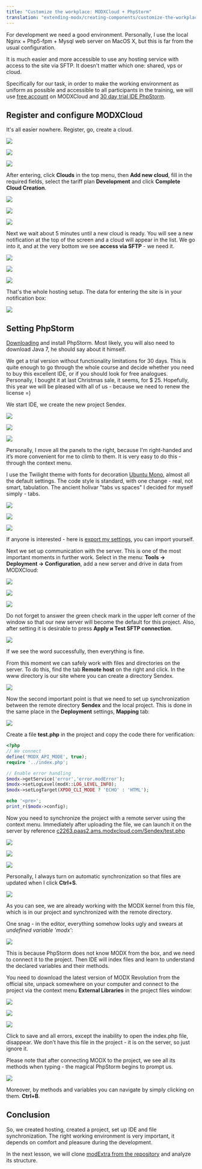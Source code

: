 ```yaml
---
title: "Customize the workplace: MODXCloud + PhpStorm"
translation: "extending-modx/creating-components/customize-the-workplace"
---
```


For development we need a good environment. Personally, I use the local Nginx + Php5-fpm + Mysql web server on MacOS X, but this is far from the usual configuration.

It is much easier and more accessible to use any hosting service with access to the site via SFTP. It doesn't matter which one: shared, vps or cloud.

Specifically for our task, in order to make the working environment as uniform as possible and accessible to all participants in the training, we will use [free account](https://modxcloud.com/signup/lab-account.html) on MODXCloud and [30 day trial IDE PhpStorm](http://www.jetbrains.com/phpstorm/download/).

## Register and configure MODXCloud

It's all easier nowhere. Register, go, create a cloud.

![](/2.x/ru/extending-modx/creating-components/customize-the-workplace/customize-1.png)

![](/2.x/ru/extending-modx/creating-components/customize-the-workplace/customize-2.png)

![](/2.x/ru/extending-modx/creating-components/customize-the-workplace/customize-3.png)

After entering, click **Clouds** in the top menu, then **Add new cloud**, fill in the required fields, select the tariff plan **Development** and click **Complete Cloud Creation**.

![](/2.x/ru/extending-modx/creating-components/customize-the-workplace/customize-4.png)

![](/2.x/ru/extending-modx/creating-components/customize-the-workplace/customize-5.png)

![](/2.x/ru/extending-modx/creating-components/customize-the-workplace/customize-6.png)

Next we wait about 5 minutes until a new cloud is ready. You will see a new notification at the top of the screen and a cloud will appear in the list. We go into it, and at the very bottom we see **access via SFTP** - we need it.

![](/2.x/ru/extending-modx/creating-components/customize-the-workplace/customize-7.png)

![](/2.x/ru/extending-modx/creating-components/customize-the-workplace/customize-8.png)

![](/2.x/ru/extending-modx/creating-components/customize-the-workplace/customize-9.png)

That's the whole hosting setup. The data for entering the site is in your notification box:

![](/2.x/ru/extending-modx/creating-components/customize-the-workplace/customize-10.png)

## Setting PhpStorm

[Downloading](http://www.jetbrains.com/phpstorm/download/) and install PhpStorm. Most likely, you will also need to download Java 7, he should say about it himself.

We get a trial version without functionality limitations for 30 days. This is quite enough to go through the whole course and decide whether you need to buy this excellent IDE, or if you should look for free analogues. Personally, I bought it at last Christmas sale, it seems, for $ 25. Hopefully, this year we will be pleased with all of us - because we need to renew the license =)

We start IDE, we create the new project Sendex.

![](/2.x/ru/extending-modx/creating-components/customize-the-workplace/PhpStorm-1.png)

![](/2.x/ru/extending-modx/creating-components/customize-the-workplace/PhpStorm-2.png)

![](/2.x/ru/extending-modx/creating-components/customize-the-workplace/PhpStorm-3.png)

Personally, I move all the panels to the right, because I'm right-handed and it’s more convenient for me to climb to them. It is very easy to do this - through the context menu.

I use the Twilight theme with fonts for decoration [Ubuntu Mono](http://font.ubuntu.com/), almost all the default settings. The code style is standard, with one change - real, not smart, tabulation. The ancient holivar "tabs vs spaces" I decided for myself simply - tabs.

![](/2.x/ru/extending-modx/creating-components/customize-the-workplace/PhpStorm-4.png)

![](/2.x/ru/extending-modx/creating-components/customize-the-workplace/PhpStorm-5.png)

![](/2.x/ru/extending-modx/creating-components/customize-the-workplace/PhpStorm-6.png)

If anyone is interested - here is [export my settings](http://yadi.sk/d/CuMmZlEgGqq6Q), you can import yourself.

Next we set up communication with the server. This is one of the most important moments in further work. Select in the menu: **Tools → Deployment → Configuration**, add a new server and drive in data from MODXCloud:

![](/2.x/ru/extending-modx/creating-components/customize-the-workplace/PhpStorm-7.png)

![](/2.x/ru/extending-modx/creating-components/customize-the-workplace/PhpStorm-8.png)

![](/2.x/ru/extending-modx/creating-components/customize-the-workplace/PhpStorm-9.png)

Do not forget to answer the green check mark in the upper left corner of the window so that our new server will become the default for this project. Also, after setting it is desirable to press **Apply и Test SFTP connection**.

![](/2.x/ru/extending-modx/creating-components/customize-the-workplace/PhpStorm-10.png)

If we see the word successfully, then everything is fine.

From this moment we can safely work with files and directories on the server. To do this, find the tab **Remote host** on the right and click. In the www directory is our site where you can create a directory Sendex.

![](/2.x/ru/extending-modx/creating-components/customize-the-workplace/PhpStorm-11.png)

Now the second important point is that we need to set up synchronization between the remote directory **Sendex** and the local project. This is done in the same place in the **Deployment** settings, **Mapping** tab:

![](/2.x/ru/extending-modx/creating-components/customize-the-workplace/PhpStorm-12.png)

Create a file **test.php** in the project and copy the code there for verification:

``` php
<?php
// We connect
define('MODX_API_MODE', true);
require '../index.php';

// Enable error handling
$modx->getService('error','error.modError');
$modx->setLogLevel(modX::LOG_LEVEL_INFO);
$modx->setLogTarget(XPDO_CLI_MODE ? 'ECHO' : 'HTML');

echo '<pre>';
print_r($modx->config);
```

Now you need to synchronize the project with a remote server using the context menu. Immediately after uploading the file, we can launch it on the server by reference [c2263.paas2.ams.modxcloud.com/Sendex/test.php](c2263.paas2.ams.modxcloud.com/Sendex/test.php)

![](/2.x/ru/extending-modx/creating-components/customize-the-workplace/PhpStorm-13.png)

![](/2.x/ru/extending-modx/creating-components/customize-the-workplace/PhpStorm-14.png)

![](/2.x/ru/extending-modx/creating-components/customize-the-workplace/PhpStorm-15.png)

Personally, I always turn on automatic synchronization so that files are updated when I click **Ctrl+S**.

![](/2.x/ru/extending-modx/creating-components/customize-the-workplace/PhpStorm-16.png)

As you can see, we are already working with the MODX kernel from this file, which is in our project and synchronized with the remote directory.

One snag - in the editor, everything somehow looks ugly and swears at _undefined variable 'modx'_:

![](/2.x/ru/extending-modx/creating-components/customize-the-workplace/PhpStorm-17.png)

This is because PhpStorm does not know MODX from the box, and we need to connect it to the project. Then IDE will index files and learn to understand the declared variables and their methods.

You need to download the latest version of MODX Revolution from the official site, unpack somewhere on your computer and connect to the project via the context menu **External Libraries** in the project files window:

![](/2.x/ru/extending-modx/creating-components/customize-the-workplace/PhpStorm-18.png)

![](/2.x/ru/extending-modx/creating-components/customize-the-workplace/PhpStorm-19.png)

![](/2.x/ru/extending-modx/creating-components/customize-the-workplace/PhpStorm-20.png)

Click to save and all errors, except the inability to open the index.php file, disappear. We don’t have this file in the project - it is on the server, so just ignore it.

Please note that after connecting MODX to the project, we see all its methods when typing - the magical PhpStorm begins to prompt us.

![](/2.x/ru/extending-modx/creating-components/customize-the-workplace/PhpStorm-21.png)

Moreover, by methods and variables you can navigate by simply clicking on them. **Ctrl+B**.

## Conclusion

So, we created hosting, created a project, set up IDE and file synchronization. The right working environment is very important, it depends on comfort and pleasure during the development.

In the next lesson, we will clone [modExtra from the repository](https://github.com/bezumkin/modExtra) and analyze its structure.
